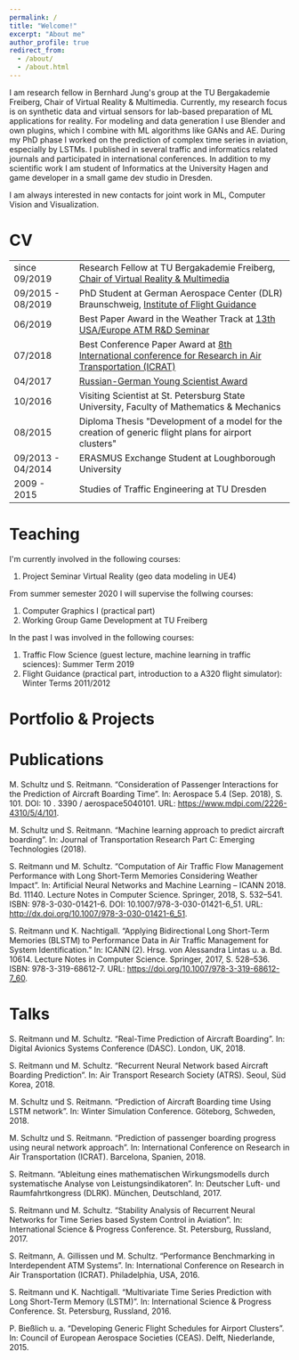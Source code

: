 ```yaml
---
permalink: /
title: "Welcome!"
excerpt: "About me"
author_profile: true
redirect_from: 
  - /about/
  - /about.html
---
```

I am research fellow in Bernhard Jung's group at the TU Bergakademie Freiberg, Chair of Virtual Reality & Multimedia. Currently, my research focus is on synthetic data and virtual sensors for lab-based preparation of ML applications for reality. For modeling and data generation I use Blender and own plugins, which I combine with ML algorithms like GANs and AE. During my PhD phase I worked on the prediction of complex time series in aviation, especially by LSTMs. 
I published in several traffic and informatics related journals and participated in international conferences. In addition to my scientific work I am student of Informatics at the University Hagen and game developer in a small game dev studio in Dresden.

I am always interested in new contacts for joint work in ML, Computer Vision and Visualization.

<a id="CV"></a>CV
======
<table class="tg">
  <tr>
    <td class="tg-0lax">since 09/2019</td>
    <td class="tg-0lax">Research Fellow at TU Bergakademie Freiberg, <a href="http://vr.tu-freiberg.de/">Chair of Virtual Reality &amp; Multimedia</a></td>
  </tr>
  <tr>
    <td class="tg-0lax">09/2015 - 08/2019<br></td>
    <td class="tg-0lax">PhD Student at German Aerospace Center (DLR) Braunschweig, <a href="https://www.dlr.de/fl/">Institute of Flight Guidance</a></td>
  </tr>
  <tr>
    <td class="tg-0lax">06/2019</td>
    <td class="tg-0lax">Best Paper Award in the Weather Track at <a href="http://www.atmseminarus.org/13th-seminar/">13th USA/Europe ATM R&amp;D Seminar</a></td>
  </tr>
  <tr>
    <td class="tg-0lax">07/2018</td>
    <td class="tg-0lax">Best Conference Paper Award at <a href="http://www.icrat.org/icrat/8th-international-conference/">8th International conference for Research in Air Transportation (ICRAT)</a></td>
  </tr>
  <tr>
    <td class="tg-0lax">04/2017</td>
    <td class="tg-0lax"><a href="https://www.g-risc.org/G-RISC-Award/index.html">Russian-German Young Scientist Award</a></td>
  </tr>
  <tr>
    <td class="tg-0lax">10/2016<br></td>
    <td class="tg-0lax">Visiting Scientist at St. Petersburg State University, Faculty of Mathematics &amp; Mechanics</td>
  </tr>
  <tr>
    <td class="tg-0lax">08/2015</td>
    <td class="tg-0lax">Diploma Thesis "Development of a model for the creation of generic flight plans for airport clusters"<br></td>
  </tr>
  <tr>
    <td class="tg-0lax">09/2013 - 04/2014</td>
    <td class="tg-0lax">ERASMUS Exchange Student at Loughborough University</td>
  </tr>
  <tr>
    <td class="tg-0lax">2009 - 2015<br></td>
    <td class="tg-0lax">Studies of Traffic Engineering at TU Dresden</td>
  </tr>
</table>

<a id="teaching"></a>Teaching
======
I'm currently involved in the following courses:
1. Project Seminar Virtual Reality (geo data modeling in UE4)

From summer semester 2020 I will supervise the follwing courses:
1. Computer Graphics I (practical part)
2. Working Group Game Development at TU Freiberg

In the past I was involved in the following courses:
1. Traffic Flow Science (guest lecture, machine learning in traffic sciences): Summer Term 2019
1. Flight Guidance (practical part, introduction to a A320 flight simulator): Winter Terms 2011/2012

<a id="portfolio"></a>Portfolio & Projects
======


<a id="publications"></a>Publications
======
M. Schultz und S. Reitmann. “Consideration of Passenger Interactions for the Prediction of Aircraft Boarding Time”. In: Aerospace 5.4 (Sep. 2018), S. 101. DOI: 10 . 3390 / aerospace5040101. URL: https://www.mdpi.com/2226-4310/5/4/101.

M. Schultz und S. Reitmann. “Machine learning approach to predict aircraft boarding”. In: Journal of Transportation Research Part C: Emerging Technologies (2018).

S. Reitmann und M. Schultz. “Computation of Air Traffic Flow Management Performance with Long Short-Term Memories Considering Weather Impact”. In: Artificial Neural Networks and Machine Learning – ICANN 2018. Bd. 11140. Lecture Notes in Computer Science. Springer, 2018, S. 532–541. ISBN: 978-3-030-01421-6. DOI: 10.1007/978-3-030-01421-6_51. URL: http://dx.doi.org/10.1007/978-3-030-01421-6_51.

S. Reitmann und K. Nachtigall. “Applying Bidirectional Long Short-Term Memories (BLSTM) to Performance Data in Air Traffic Management for System Identification.” In: ICANN (2). Hrsg. von Alessandra Lintas u. a. Bd. 10614. Lecture Notes in Computer Science. Springer, 2017, S. 528–536. ISBN: 978-3-319-68612-7. URL: https://doi.org/10.1007/978-3-319-68612-7_60.

<a id="talks"></a>Talks
======
S. Reitmann und M. Schultz. “Real-Time Prediction of Aircraft Boarding”. In: Digital Avionics Systems Conference (DASC). London, UK, 2018.

S. Reitmann und M. Schultz. “Recurrent Neural Network based Aircraft Boarding Prediction”. In: Air Transport Research Society (ATRS). Seoul, Süd Korea, 2018.

M. Schultz und S. Reitmann. “Prediction of Aircraft Boarding time Using LSTM network”. In: Winter Simulation Conference. Göteborg, Schweden, 2018.

M. Schultz und S. Reitmann. “Prediction of passenger boarding progress using neural network approach”. In: International Conference on Research in Air Transportation (ICRAT). Barcelona, Spanien, 2018.

S. Reitmann. “Ableitung eines mathematischen Wirkungsmodells durch systematische Analyse von Leistungsindikatoren”. In: Deutscher Luft- und Raumfahrtkongress (DLRK). München, Deutschland, 2017.

S. Reitmann und M. Schultz. “Stability Analysis of Recurrent Neural Networks for Time Series based System Control in Aviation”. In: International Science & Progress Conference. St. Petersburg, Russland, 2017.

S. Reitmann, A. Gillissen und M. Schultz. “Performance Benchmarking in Interdependent ATM Systems”. In: International Conference on Research in Air Transportation (ICRAT). Philadelphia, USA, 2016.

S. Reitmann und K. Nachtigall. “Multivariate Time Series Prediction with Long Short-Term Memory (LSTM)”. In: International Science & Progress Conference. St. Petersburg, Russland, 2016.

P. Bießlich u. a. “Developing Generic Flight Schedules for Airport Clusters”. In: Council of European Aerospace Societies (CEAS). Delft, Niederlande, 2015.




